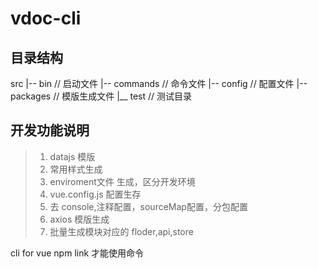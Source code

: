 # vdoc-cli

## 目录结构

src
|-- bin      // 启动文件
|-- commands // 命令文件
|-- config   // 配置文件
|-- packages // 模版生成文件
|__ test     // 测试目录

## 开发功能说明

> 1. datajs 模版
> 2. 常用样式生成
> 3. enviroment文件 生成，区分开发环境
> 4. vue.config.js 配置生存 
> 5. 去 console,注释配置，sourceMap配置，分包配置
> 6. axios 模版生成
> 7. 批量生成模块对应的 floder,api,store


cli for vue
npm link 才能使用命令
